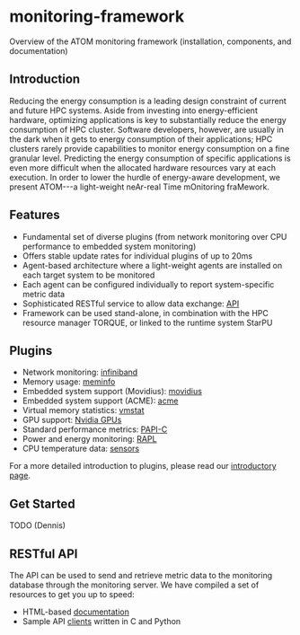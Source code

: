 # monitoring-framework
Overview of the ATOM monitoring framework (installation, components, and documentation)

## Introduction
Reducing the energy consumption is a leading design constraint of current and future HPC systems. Aside from investing into energy-efficient hardware, optimizing applications is key to substantially reduce the energy consumption of HPC cluster. Software developers, however, are usually in the dark when it gets to energy consumption of their applications; HPC clusters rarely provide capabilities to monitor energy consumption on a fine granular level. Predicting the energy consumption of specific applications is even more difficult when the allocated hardware resources vary at each execution. In order to lower the hurdle of energy-aware development, we present ATOM---a light-weight neAr-real Time mOnitoring fraMework.


## Features
- Fundamental set of diverse plugins (from network monitoring over CPU performance to embedded system monitoring)
- Offers stable update rates for individual plugins of up to 20ms
- Agent-based architecture where a light-weight agents are installed on each target system to be monitored
- Each agent can be configured individually to report system-specific metric data
- Sophisticated RESTful service to allow data exchange: [API](https://excess-project.github.io/monitoring-server)
- Framework can be used stand-alone, in combination with the HPC resource manager TORQUE, or linked to the runtime system StarPU 


## Plugins
- Network monitoring: [infiniband](https://github.com/excess-project/monitoring-agent/blob/master/src/plugins/c/infiniband/README.md)
- Memory usage: [meminfo](https://github.com/excess-project/monitoring-agent/blob/master/src/plugins/c/meminfo/README.md)
- Embedded system support (Movidius): [movidius](https://github.com/excess-project/monitoring-agent/blob/master/src/plugins/c/movidius_arduino)
- Embedded system support (ACME): [acme](https://github.com/excess-project/monitoring-agent/blob/master/src/plugins/c/acme)
- Virtual memory statistics: [vmstat](https://github.com/excess-project/monitoring-agent/blob/master/src/plugins/c/vmstat/README.md)
- GPU support: [Nvidia GPUs](https://github.com/excess-project/monitoring-agent/blob/master/src/plugins/c/nvidia/README.md)
- Standard performance metrics: [PAPI-C](https://github.com/excess-project/monitoring-agent/blob/master/src/plugins/c/papi/README.md)
- Power and energy monitoring: [RAPL](https://github.com/excess-project/monitoring-agent/blob/master/src/plugins/c/rapl/README.md)
- CPU temperature data: [sensors](https://github.com/excess-project/monitoring-agent/blob/master/src/plugins/c/sensors/README.md)

For a more detailed introduction to plugins, please read our [introductory page](https://github.com/excess-project/monitoring-agent/blob/master/src/plugins/README.md).


## Get Started
TODO (Dennis)


## RESTful API
The API can be used to send and retrieve metric data to the monitoring database through the monitoring server. We have compiled a set of resources to get you up to speed:

- HTML-based [documentation](https://excess-project.github.io/monitoring-server)
- Sample API [clients](https://github.com/excess-project/monitoring-api) written in C and Python

